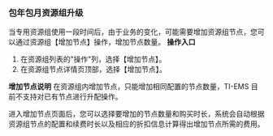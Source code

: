 ### 包年包月资源组升级
当专用资源组使用一段时间后，由于业务的变化，可能需要增加资源组节点，您可以通过资源组【增加节点】操作，增加节点数量。
**操作入口**
1. 在资源组列表的"操作"列，选择【增加节点】。
2. 在资源组节点详情页顶部，选择【增加节点】。

**增加节点说明**
在资源组内增加节点，只能增加相同配置的节点数量，TI-EMS 目前不支持对已有节点进行升配操作。
   
进入增加节点页面后，您可以选择要增加的节点数量和购买时长，系统会自动根据资源组节点的配置和续费时长以及相应的折扣信息计算得出增加节点所需的费用。
